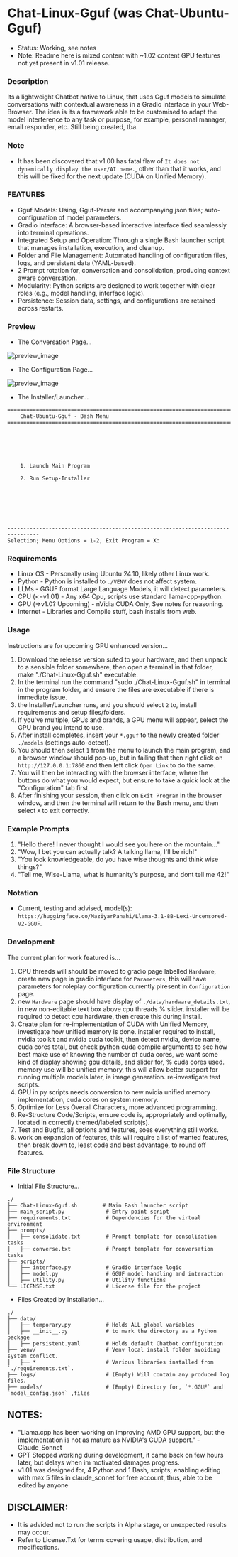 # Chat-Linux-Gguf (was Chat-Ubuntu-Gguf)
- Status: Working, see notes
- Note: Readme here is mixed content with ~1.02 content GPU features not yet present in v1.01 release.

### Description
Its a lightweight Chatbot native to Linux, that uses Gguf models to simulate conversations with contextual awareness in a Gradio interface in your Web-Browser. The idea is its a framework able to be customised to adapt the model interference to any task or purpose, for example, personal manager, email responder, etc. Still being created, tba. 

### Note
- It has been discovered that v1.00 has fatal flaw of `It does not dynamically display the user/AI name.`, other than that it works, and this will be fixed for the next update (CUDA on Unified Memory).

### FEATURES
- Gguf Models: Using, Gguf-Parser and accompanying json files; auto-configuration of model parameters. 
- Gradio Interface: A browser-based interactive interface tied seamlessly into terminal operations.
- Integrated Setup and Operation: Through a single Bash launcher script that manages installation, execution, and cleanup.
- Folder and File Management: Automated handling of configuration files, logs, and persistent data (YAML-based).
- 2 Prompt rotation for, conversation and consolidation, producing context aware conversation.
- Modularity: Python scripts are designed to work together with clear roles (e.g., model handling, interface logic).
- Persistence: Session data, settings, and configurations are retained across restarts.

### Preview
- The Conversation Page...

![preview_image](media/conversation.png)

- The Configuration Page...

![preview_image](media/configuration.png)

- The Installer/Launcher...
```
================================================================================
    Chat-Ubuntu-Gguf - Bash Menu
================================================================================






    1. Launch Main Program

    2. Run Setup-Installer







--------------------------------------------------------------------------------
Selection; Menu Options = 1-2, Exit Program = X: 

```

### Requirements
- Linux OS - Personally using Ubuntu 24.10, likely other Linux work.
- Python - Python is installed to `./VENV` does not affect system.
- LLMs - GGUF format Large Language Models, it will detect parameters.
- CPU (<=v1.01) - Any x64 Cpu, scripts use standard llama-cpp-python. 
- GPU (=>v1.0? Upcoming) - nVidia CUDA Only, See notes for reasoning.
- Internet - Libraries and Compile stuff, bash installs from web.  

### Usage
Instructions are for upcoming GPU enhanced version...
1. Download the release version suted to your hardware, and then unpack to a sensible folder somewhere, then open a terminal in that folder, make "./Chat-Linux-Gguf.sh" executable.
1. In the terminal run the command "sudo ./Chat-Linux-Gguf.sh" in terminal in the program folder, and ensure the files are executable if there is immediate issue.
2. the Installer/Launcher runs, and you should select `2` to, install requirements and setup files/folders.
3. If you've multiple, GPUs and brands, a GPU menu will appear, select the GPU brand you intend to use.
3. After install completes, insert your `*.gguf` to the newly created folder `./models` (settings auto-detect).
4. You should then select `1` from the menu to launch the main program, and a browser window should pop-up, but in failing that then right click on `http://127.0.0.1:7860` and then left click `Open Link` to do the same.
5. You will then be interacting with the browser interface, where the buttons do what you would expect, but ensure to take a quick look at the "Configuration" tab first.
6. After finishing your session, then click on `Exit Program` in the browser window, and then the terminal will return to the Bash menu, and then select `X` to exit correctly. 

### Example Prompts
1) "Hello there! I never thought I would see you here on the mountain..."
2) "Wow, I bet you can actually talk? A talking llama, I'll be rich!"
3) "You look knowledgeable, do you have wise thoughts and think wise things?"
4) "Tell me, Wise-Llama, what is humanity's purpose, and dont tell me 42!"

### Notation
- Current, testing and advised, model(s): `https://huggingface.co/MaziyarPanahi/Llama-3.1-8B-Lexi-Uncensored-V2-GGUF`.

### Development
The current plan for work featured is...
1. CPU threads will should be moved to gradio page labelled `Hardware`, create new page in gradio interface for `Parameters`, this will have parameters for roleplay configuration currently plresent in `Configuration` page.  
2. new `Hardware` page should have display of `./data/hardware_details.txt`, in new non-editable text box above cpu threads % slider. installer will be required to detect cpu hardware, then create this during install. 
1. Create plan for re-implementation of CUDA with Unified Memory, investigate how unified memory is done. installer required to install, nvidia toolkit and nvidia cuda toolkit, then detect nvidia, device name, cuda cores total, but check python cuda compile arguments to see how best make use of knowing  the number of cuda cores, we want some kind of display showing gpu details, and slider for, % cuda cores used. memory use will be unified memory, this will allow better support for running multiple models later, ie image generation. re-investigate test scripts. 
3. GPU in py scripts needs conversion to new nvidia unified memory implementation, cuda cores on system memory.
1. Optimize for Less Overall Characters, more advanced programming. 
2. Re-Structure Code/Scripts, ensure code is, appropriately and optimally, located in correctly themed/labeled script(s).
2. Test and Bugfix, all options and features, soes everything still works.
5. work on expansion of features, this will require a list of wanted features, then break down to, least code and best advantage, to round off features.

### File Structure
- Initial File Structure...
```
./
├── Chat-Linux-Gguf.sh        # Main Bash launcher script
├── main_script.py             # Entry point script
├── requirements.txt           # Dependencies for the virtual environment
├── prompts/
│   ├── consolidate.txt        # Prompt template for consolidation tasks
│   ├── converse.txt           # Prompt template for conversation tasks
├── scripts/
│   ├── interface.py           # Gradio interface logic
│   ├── model.py               # GGUF model handling and interaction
│   ├── utility.py             # Utility functions
└── LICENSE.txt                # License file for the project
```
- Files Created by Installation...
```
./
├── data/
│   ├── temporary.py           # Holds ALL global variables
│   ├── __init__.py            # to mark the directory as a Python package
│   ├── persistent.yaml        # Holds default Chatbot configuration
├── venv/                      # Venv local install folder avoiding system conflict.
│   ├── *                      # Various libraries installed from `./requirements.txt`.
├── logs/                      # (Empty) Will contain any produced log files.
├── models/                    # (Empty) Directory for, `*.GGUF` and `model_config.json` ,files
```

## NOTES:
- "Llama.cpp has been working on improving AMD GPU support, but the implementation is not as mature as NVIDIA's CUDA support." -Claude_Sonnet
- GPT Stopped working during development, it came back on few hours later, but delays when im motivated damages progress.
- v1.01 was designed for, 4 Python and 1 Bash, scripts; enabling editing with max 5 files in claude_sonnet for free account, thus, able to be edited by anyone


## DISCLAIMER:
- It is advided not to run the scripts in Alpha stage, or unexpected results may occur.
- Refer to License.Txt for terms covering usage, distribution, and modifications.
